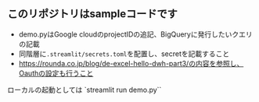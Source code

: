 ## このリポジトリはsampleコードです
- demo.pyはGoogle cloudのprojectIDの追記、BigQueryに発行したいクエリの記載
- 同階層に`.streamlit/secrets.toml`を配置し、secretを記載すること
- https://rounda.co.jp/blog/de-excel-hello-dwh-part3/の内容を参照し、Oauthの設定も行うこと

ローカルの起動としては
`streamlit run demo.py``